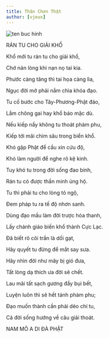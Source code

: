 ```yaml
---
title: Thân Chơn Thật 
author: [vjeux]
---
```


![ten buc hinh](http://www.thegioiphatgiao.vn/wp-content/uploads/2013/03/200610221-550x412.jpg "ten buc hinh")

RÁN TU CHO GIẢI KHỔ 

Khổ mới tu rán tu cho giải khổ,

Chớ nản lòng khi nạn nọ tai kia.

Phước càng tăng thì tai họa càng lìa, 

Ngục đời mở phải nắm chìa khóa đạo. 

Tu cố bước cho Tây-Phương-Phật đáo, 

Lắm chông gai hay khổ báo mặc dù. 

Nếu kiếp nầy không tu thoát phàm phu, 

Kiếp tới mãi chìm sâu trong biển khổ.

Khó gặp Phật để cầu xin cứu độ,

Khó làm người để nghe rõ kệ kinh.

Tuy khó tu trong đời sống đao binh,

Rán tu có được thần minh ủng hộ.

Tu thì phải tu cho lòng tỏ ngộ,

Đem pháp tu ra tế độ nhơn sanh.

Dùng đạo mầu làm đời trược hóa thanh, 

Lấy chánh giáo biến khổ thành Cực Lạc. 

Đã biết rõ cõi trần là dối gạt,

Hãy quyết tu đừng để mắt say sưa.

Hãy nhìn đời như mây bị gió đưa,

Tất lòng dạ thích ưa đời sẽ chết.

Lau mãi tất sạch gương đầy bụi bết, 

Luyện luôn thì sẽ hết tánh phàm phu; 

Đạo muốn thành cần phải dẻo chí tu,

Cả đời sống hướng về câu giải thoát. 

NAM MÔ A DI ĐÀ PHẬT